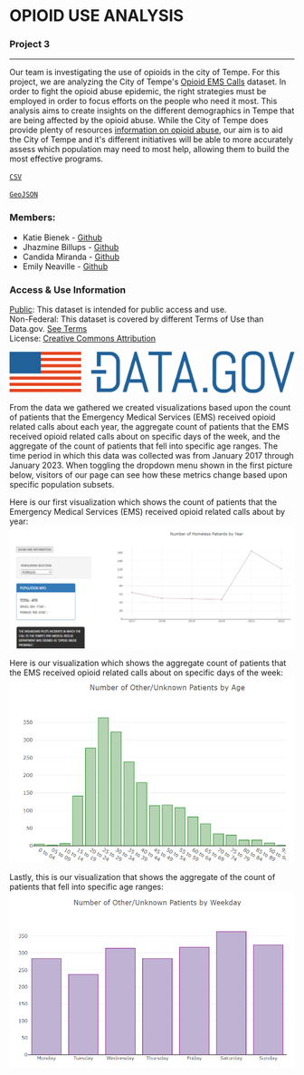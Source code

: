 # **OPIOID USE ANALYSIS** 
### Project 3
---
Our team is investigating the use of opioids in the city of Tempe. For this project, we are analyzing the City of Tempe's [Opioid EMS Calls](https://catalog.data.gov/dataset/opioid-ems-calls-ac2fc) dataset. In order to fight the opioid abuse epidemic, the right strategies must be employed in order to focus efforts on the people who need it most. This analysis aims to create insights on the different demographics in Tempe that are being affected by the opioid abuse. While the City of Tempe does provide plenty of resources [information on opioid abuse](https://tempegov.maps.arcgis.com/apps/MapJournal/index.html?appid=c40206ce59a4442a8bc49bcfe6637b8f), our aim is to aid the City of Tempe and it's different initiatives will be able to more accurately assess which population may need to most help, allowing them to build the most effective programs.



[`CSV`](https://catalog.data.gov/dataset/opioid-ems-calls-ac2fc/resource/1fc24c28-03a4-47fb-b718-88a401477c88)

[`GeoJSON`](https://catalog.data.gov/dataset/opioid-ems-calls-ac2fc/resource/a96a76d7-5c51-4501-a36f-8d5cb56938cd)


### Members: 
* Katie Bienek - [Github](https://github.com/kfbienek)
* Jhazmine Billups - [Github](https://github.com/JhazmineC)
* Candida Miranda - [Github](https://github.com/candidamg)
* Emily Neaville - [Github](https://github.com/emilyneaville)

### Access & Use Information
[Public](https://resources.data.gov/resources/dcat-us/): This dataset is intended for public access and use.<br />
Non-Federal: This dataset is covered by different Terms of Use than Data.gov. [See Terms](https://gis.tempe.gov/ordinances/open-data-terms-of-use.pdf)<br />
License: [Creative Commons Attribution](http://opendefinition.org/licenses/cc-by)

![Data.gov](images/data.gov.png)


From the data we gathered we created visualizations based upon the count of patients that the Emergency Medical Services (EMS) received opioid related calls about each year, the aggregate count of patients that the EMS received opioid related calls about on specific days of the week, and the aggregate of the count of patients that fell into specific age ranges. The time period in which this data was collected was from January 2017 through January 2023. When toggling the dropdown menu shown in the first picture below, visitors of our page can see how these metrics change based upon specific population subsets.

Here is our first visualization which shows the count of patients that the Emergency Medical Services (EMS) received opioid related calls about by year:
![Line Graph](https://github.com/emilyneaville/opioid_project_3/blob/main/images/linegraph.PNG)




Here is our visualization which shows the aggregate count of patients that the EMS received opioid related calls about on specific days of the week:
![Bar Chart](https://github.com/emilyneaville/opioid_project_3/blob/main/images/greenbar.PNG)

Lastly, this is our visualization that shows the aggregate of the count of patients that fell into specific age ranges:
![Bar Chart](https://github.com/emilyneaville/opioid_project_3/blob/main/images/purplebar.PNG)


